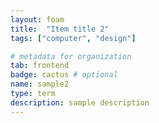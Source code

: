 ```yaml
---
layout: foam
title:  "Item title 2"
tags: ["computer", "design"]

# metadata for organization
tab: frontend
badge: cactus # optional
name: sample2
type: term
description: sample description
---
```


